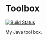 # Toolbox

[![Build Status](https://travis-ci.org/thxmasj/toolbox.svg?branch=master)](https://travis-ci.org/thxmasj/toolbox)

My Java tool box.